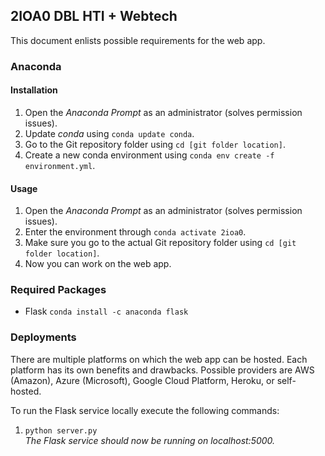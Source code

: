 ## 2IOA0 DBL HTI + Webtech
This document enlists possible requirements for the web app.

### Anaconda
#### Installation
1. Open the _Anaconda Prompt_ as an administrator (solves permission issues).
2. Update _conda_ using ```conda update conda```.
3. Go to the Git repository folder using ```cd [git folder location]```.
4. Create a new conda environment using ```conda env create -f environment.yml```.

#### Usage
1. Open the _Anaconda Prompt_ as an administrator (solves permission issues).
2. Enter the environment through ```conda activate 2ioa0```.
3. Make sure you go to the actual Git repository folder using ```cd [git folder location]```.
4. Now you can work on the web app.

### Required Packages
- Flask ```conda install -c anaconda flask```

### Deployments
There are multiple platforms on which the web app can be hosted. Each platform has its own benefits and drawbacks. Possible providers are AWS (Amazon), Azure (Microsoft), Google Cloud Platform, Heroku, or self-hosted.

To run the Flask service locally execute the following commands: 
1. ```python server.py```  
_The Flask service should now be running on localhost:5000._

